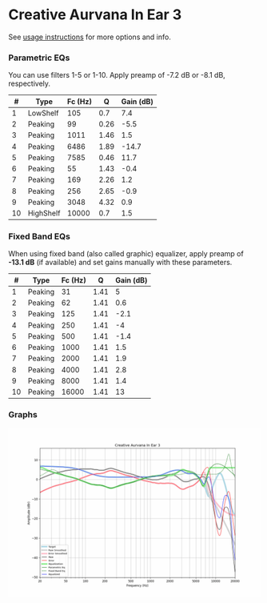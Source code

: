 # Creative Aurvana In Ear 3
See [usage instructions](https://github.com/jaakkopasanen/AutoEq#usage) for more options and info.

### Parametric EQs
You can use filters 1-5 or 1-10. Apply preamp of -7.2 dB or -8.1 dB, respectively.

|   # | Type      |   Fc (Hz) |    Q |   Gain (dB) |
|-----|-----------|-----------|------|-------------|
|   1 | LowShelf  |       105 | 0.7  |         7.4 |
|   2 | Peaking   |        99 | 0.26 |        -5.5 |
|   3 | Peaking   |      1011 | 1.46 |         1.5 |
|   4 | Peaking   |      6486 | 1.89 |       -14.7 |
|   5 | Peaking   |      7585 | 0.46 |        11.7 |
|   6 | Peaking   |        55 | 1.43 |        -0.4 |
|   7 | Peaking   |       169 | 2.26 |         1.2 |
|   8 | Peaking   |       256 | 2.65 |        -0.9 |
|   9 | Peaking   |      3048 | 4.32 |         0.9 |
|  10 | HighShelf |     10000 | 0.7  |         1.5 |

### Fixed Band EQs
When using fixed band (also called graphic) equalizer, apply preamp of **-13.1 dB** (if available) and set gains manually with these parameters.

|   # | Type    |   Fc (Hz) |    Q |   Gain (dB) |
|-----|---------|-----------|------|-------------|
|   1 | Peaking |        31 | 1.41 |         5   |
|   2 | Peaking |        62 | 1.41 |         0.6 |
|   3 | Peaking |       125 | 1.41 |        -2.1 |
|   4 | Peaking |       250 | 1.41 |        -4   |
|   5 | Peaking |       500 | 1.41 |        -1.4 |
|   6 | Peaking |      1000 | 1.41 |         1.5 |
|   7 | Peaking |      2000 | 1.41 |         1.9 |
|   8 | Peaking |      4000 | 1.41 |         2.8 |
|   9 | Peaking |      8000 | 1.41 |         1.4 |
|  10 | Peaking |     16000 | 1.41 |        13   |

### Graphs
![](./Creative%20Aurvana%20In%20Ear%203.png)
